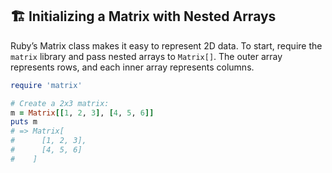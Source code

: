 ## 🏗️ Initializing a Matrix with Nested Arrays
Ruby’s Matrix class makes it easy to represent 2D data. To start, require the `matrix` library and pass nested arrays to `Matrix[]`. The outer array represents rows, and each inner array represents columns.

```ruby
require 'matrix'

# Create a 2x3 matrix:
m = Matrix[[1, 2, 3], [4, 5, 6]]
puts m
# => Matrix[
#      [1, 2, 3],
#      [4, 5, 6]
#    ]
```
